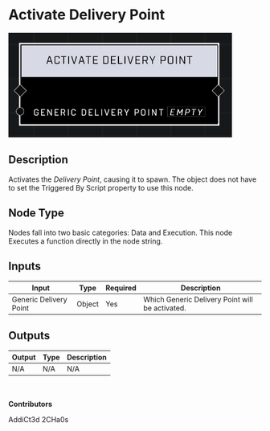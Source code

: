 # Activate Delivery Point
![](../../../.gitbook/assets/activate-delivery-point.png)
## Description
Activates the *Delivery Point*, causing it to spawn. The object does not have to set the Triggered By Script property to use this node.

## Node Type
Nodes fall into two basic categories: Data and Execution. This node Executes a function directly in the node string.

## Inputs
| Input | Type | Required | Description |
|------------------|------------------|----------|--------------------------------------------------------------|
| Generic Delivery Point | Object | Yes | Which Generic Delivery Point will be activated. |

## Outputs
| Output | Type | Description |
|------------------|------------------|--------------------------------------------------------------|
| N/A | N/A | N/A |


\
\
**Contributors**

AddiCt3d 2CHa0s

